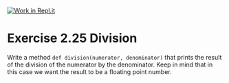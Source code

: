 [![Work in Repl.it](https://classroom.github.com/assets/work-in-replit-14baed9a392b3a25080506f3b7b6d57f295ec2978f6f33ec97e36a161684cbe9.svg)](https://classroom.github.com/online_ide?assignment_repo_id=4768799&assignment_repo_type=AssignmentRepo)
# Exercise 2.25 Division

Write a method `def division(numerator, denominator)` that prints the result of the division of the numerator by the denominator. Keep in mind that in this case we want the result to be a floating point number.
